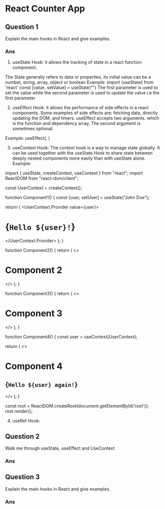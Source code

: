 # React Counter App


## Question 1

Explain the main hooks in React and give examples.

### Ans
1. useState Hook: it allows the tracking of state in a react function component.

The State generally refers to data or properties, its initial value can be a number, string, array, object or boolean 
Example: 
import {useState} from 'react'
const [value, setValue] = useState("")
The first parameter is used to set the value while the second parameter is used to update the value i.e the first parameter

2. useEffect Hook: it allows the performance of side effects in a react components.
Some examples of side effects are: fetching data, directly updating the DOM, and timers.
useEffect accepts two arguments. which is the function and dependency array, The second argument is sometimes optional.

Example:
useEffect(<function>, <dependency>)

3. useContext Hook: The context hook is a way to manage state globally.
It can be used together with the useState Hook to share state between deeply nested components more easily than with useState alone.
Example: 

import { useState, createContext, useContext } from "react";
import ReactDOM from "react-dom/client";

const UserContext = createContext();

function Component1() {
  const [user, setUser] = useState("John Doe");

  return (
    <UserContext.Provider value={user}>
      <h1>{`Hello ${user}!`}</h1>
      <Component2 />
    </UserContext.Provider>
  );
}

function Component2() {
  return (
    <>
      <h1>Component 2</h1>
      <Component3 />
    </>
  );
}

function Component3() {
  return (
    <>
      <h1>Component 3</h1>
      <Component4 />
    </>
  );
}


function Component4() {
  const user = useContext(UserContext);

  return (
    <>
      <h1>Component 4</h1>
      <h2>{`Hello ${user} again!`}</h2>
    </>
  );
}

const root = ReactDOM.createRoot(document.getElementById('root'));
root.render(<Component1 />);

4. useRef Hook:  
## Question 2

Walk me through useState, useEffect and UseContext

### Ans


## Question 3

Explain the main hooks in React and give examples.

### Ans


